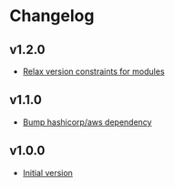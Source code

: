 # Changelog

## v1.2.0

- [Relax version constraints for modules](https://github.com/babbel/terraform-aws-acm-global-and-regional/pull/11)

## v1.1.0

- [Bump hashicorp/aws dependency](https://github.com/babbel/terraform-aws-acm-global-and-regional/pull/3)

## v1.0.0

- [Initial version](https://github.com/babbel/terraform-aws-acm-global-and-regional/pull/1)
